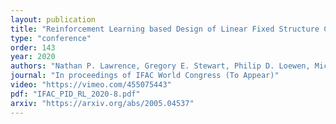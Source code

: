 ```yaml
---
layout: publication
title: "Reinforcement Learning based Design of Linear Fixed Structure Controllers"
type: "conference"
order: 143
year: 2020
authors: "Nathan P. Lawrence, Gregory E. Stewart, Philip D. Loewen, Michael G. Forbes, Johan U. Backstrom, R. Bhushan Gopaluni"
journal: "In proceedings of IFAC World Congress (To Appear)"
video: "https://vimeo.com/455075443"
pdf: "IFAC_PID_RL_2020-8.pdf"
arxiv: "https://arxiv.org/abs/2005.04537"
---
```

